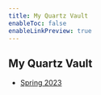 ```yaml
---
title: My Quartz Vault
enableToc: false
enableLinkPreview: true
---
```

## My Quartz Vault

- [Spring 2023](notes/Spring%202023/Spring%202023.md)
